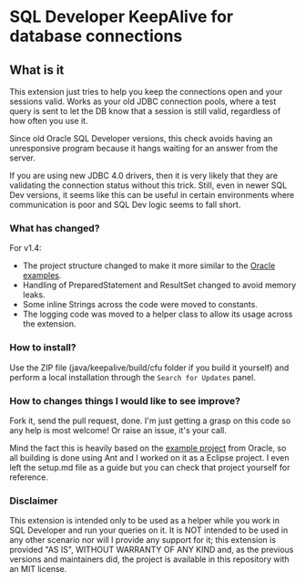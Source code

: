 # SQL Developer KeepAlive for database connections
## What is it
This extension just tries to help you keep the connections open and your sessions valid. Works as your old JDBC connection pools, where a test query is sent to let the DB know that a session is still valid, regardless of how often you use it.

Since old Oracle SQL Developer versions, this check avoids having an unresponsive program because it hangs waiting for an answer from the server.

If you are using new JDBC 4.0 drivers, then it is very likely that they are validating the connection status without this trick. Still, even in newer SQL Dev versions, it seems like this can be useful in certain environments where communication is poor and SQL Dev logic seems to fall short.  

### What has changed?

For v1.4:
- The project structure changed to make it more similar to the [Oracle examples](https://github.com/oracle/oracle-db-examples/blob/master/sqldeveloper/extension/setup.md).
- Handling of PreparedStatement and ResultSet changed to avoid memory leaks.
- Some inline Strings across the code were moved to constants.
- The logging code was moved to a helper class to allow its usage across the extension. 

### How to install?

Use the ZIP file (java/keepalive/build/cfu folder if you build it yourself) and perform a local installation through the `Search for Updates` panel.

### How to changes things I would like to see improve?

Fork it, send the pull request, done. I'm just getting a grasp on this code so any help is most welcome! Or raise an issue, it's your call.

Mind the fact this is heavily based on the [example project](https://github.com/oracle/oracle-db-examples/blob/master/sqldeveloper/extension/setup.md) from Oracle, so all building is done using Ant and I worked on it as a Eclipse project. I even left the setup.md file as a guide but you can check that project yourself for reference. 
 
### Disclaimer

This extension is intended only to be used as a helper while you work in SQL Developer and run your queries on it. It is NOT intended to be used in any other scenario nor will I provide any support for it; this extension is provided "AS IS", WITHOUT WARRANTY OF ANY KIND and, as the previous versions and maintainers did, the project is available in this repository with an MIT license.